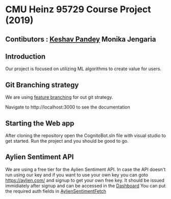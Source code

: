 # CMU Heinz 95729 Course Project (2019)
## Contibutors : [Keshav Pandey](https://github.com/Keshav-Pandey/) Monika Jengaria


## Introduction

Our project is focused on utilizing ML algorithms to create value for users.

## Git Branching strategy

We are using [feature branching](https://docs.microsoft.com/en-us/azure/devops/repos/git/git-branching-guidance?view=azure-devops) for out git strategy.


Navigate to http://localhost:3000 to see the documentation

## Starting the Web app

After cloning the repository open the CognitoBot.sln file with visual studio to get started. Run the project and you should be good to go.

## Aylien Sentiment API

We are using a free tier for the Aylien Sentiment API. In case the API doesn't run using our key and if you want to use your own key you can goto https://aylien.com/ and signup to get your own free key. It should be issued immidiately after signup and can be accessed in the [Dashboard](https://developer.aylien.com/admin/)
You can put the required auth fields in [AylienSentimentFetch](https://github.com/Keshav-Pandey/heinz-95729-project/blob/master/CognitoBot/AylienSentimentFetch.cs)
